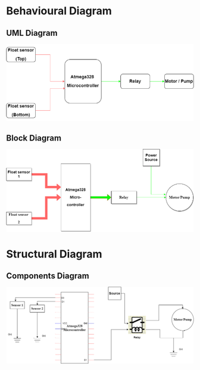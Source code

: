 # Behavioural Diagram
## UML Diagram
![UML Diagram](https://github.com/Mohanraj06/M2-Embedded_Water_Tank_Filler/blob/main/2_Design/Behavioural%20Diagram/UML%20.png)
## Block Diagram
![Block diagram](https://github.com/Mohanraj06/M2-Embedded_Water_Tank_Filler/blob/main/2_Design/Block%20diagram/block%20diagram.png)
# Structural Diagram
## Components Diagram
![Components Diagram](https://github.com/Mohanraj06/M2-Embedded_Water_Tank_Filler/blob/main/2_Design/Structural%20Diagram/Component%20diagram.png)
